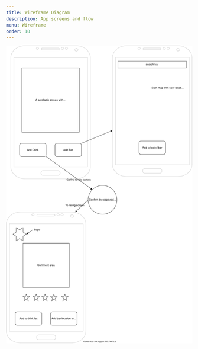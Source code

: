 ```yaml
---
title: Wireframe Diagram
description: App screens and flow
menu: Wireframe
order: 10
---
```


[![wireframe diagram](img/wireframe.svg)](img/wireframe.pdf)